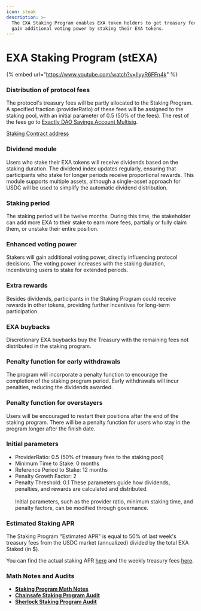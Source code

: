 ```yaml
---
icon: steak
description: >-
  The EXA Staking Program enables EXA token holders to get treasury fees and
  gain additional voting power by staking their EXA tokens.
---
```


# EXA Staking Program (stEXA)

{% embed url="https://www.youtube.com/watch?v=lIyyR6FFn4k" %}

### Distribution of protocol fees

The protocol's treasury fees will be partly allocated to the Staking Program. A specified fraction (providerRatio) of these fees will be assigned to the staking pool, with an initial parameter of 0.5 (50% of the fees). The rest of the fees go to [Exactly DAO Savings Account Multisig](https://optimistic.etherscan.io/address/0x8a1c05c4462b3554814a637e940b3342ffbe02f2).

[Staking Contract address](https://optimistic.etherscan.io/address/0xCEed2bFE740F02dB6094eBE89FF93b1031be752b)

### Dividend module

Users who stake their EXA tokens will receive dividends based on the staking duration. The dividend index updates regularly, ensuring that participants who stake for longer periods receive proportional rewards. This module supports multiple assets, although a single-asset approach for USDC will be used to simplify the automatic dividend distribution.

### Staking period

The staking period will be twelve months. During this time, the stakeholder can add more EXA to their stake to earn more fees, partially or fully claim them, or unstake their entire position.

### Enhanced voting power

Stakers will gain additional voting power, directly influencing protocol decisions. The voting power increases with the staking duration, incentivizing users to stake for extended periods.

### Extra rewards

Besides dividends, participants in the Staking Program could receive rewards in other tokens, providing further incentives for long-term participation.

### EXA buybacks

Discretionary EXA buybacks buy the Treasury with the remaining fees not distributed in the staking program.

### Penalty function for early withdrawals

The program will incorporate a penalty function to encourage the completion of the staking program period. Early withdrawals will incur penalties, reducing the dividends awarded.

### Penalty function for overstayers

Users will be encouraged to restart their positions after the end of the staking program. There will be a penalty function for users who stay in the program longer after the finish date.

### Initial parameters

* ProviderRatio: 0.5 (50% of treasury fees to the staking pool)&#x20;
* Minimum Time to Stake: 0 months&#x20;
* Reference Period to Stake: 12 months&#x20;
* Penalty Growth Factor: 2&#x20;
* Penalty Threshold: 0.1 These parameters guide how dividends, penalties, and rewards are calculated and distributed.\
  \
  Initial parameters, such as the provider ratio, minimum staking time, and penalty factors, can be modified through governance.

### **Estimated Staking APR**

The Staking Program "Estimated APR" is equal to 50% of last week's treasury fees from the USDC market (annualized) divided by the total EXA Staked (in $). &#x20;

You can find the actual staking APR [here](https://app.exact.ly/staking) and the weekly treasury fees [here](https://dune.com/exactly/exactly#treasury-fees).

### Math Notes and Audits

* [**Staking Program Math Notes**](https://github.com/exactly/papers/blob/main/Staking%20Model%20Math%20Notes.pdf)
* [**Chainsafe Staking Program Audit**](https://github.com/exactly/audits/blob/main/Chainsafe%20Staking%20Contract%20\(Aug-24\).pdf)
* [**Sherlock Staking Program Audit**](https://github.com/exactly/audits/blob/main/Sherlock%20Staking%20Contract%20\(Aug-24\).pdf)




